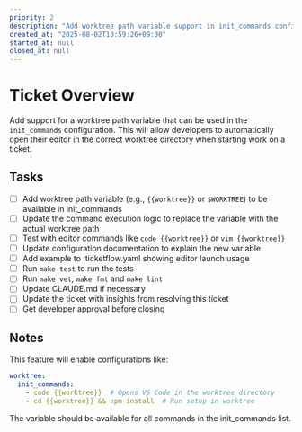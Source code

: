 ```yaml
---
priority: 2
description: "Add worktree path variable support in init_commands configuration"
created_at: "2025-08-02T10:59:26+09:00"
started_at: null
closed_at: null
---
```


# Ticket Overview

Add support for a worktree path variable that can be used in the `init_commands` configuration. This will allow developers to automatically open their editor in the correct worktree directory when starting work on a ticket.

## Tasks
- [ ] Add worktree path variable (e.g., `{{worktree}}` or `$WORKTREE`) to be available in init_commands
- [ ] Update the command execution logic to replace the variable with the actual worktree path
- [ ] Test with editor commands like `code {{worktree}}` or `vim {{worktree}}`
- [ ] Update configuration documentation to explain the new variable
- [ ] Add example to .ticketflow.yaml showing editor launch usage
- [ ] Run `make test` to run the tests
- [ ] Run `make vet`, `make fmt` and `make lint`
- [ ] Update CLAUDE.md if necessary
- [ ] Update the ticket with insights from resolving this ticket
- [ ] Get developer approval before closing

## Notes

This feature will enable configurations like:
```yaml
worktree:
  init_commands:
    - code {{worktree}}  # Opens VS Code in the worktree directory
    - cd {{worktree}} && npm install  # Run setup in worktree
```

The variable should be available for all commands in the init_commands list.
